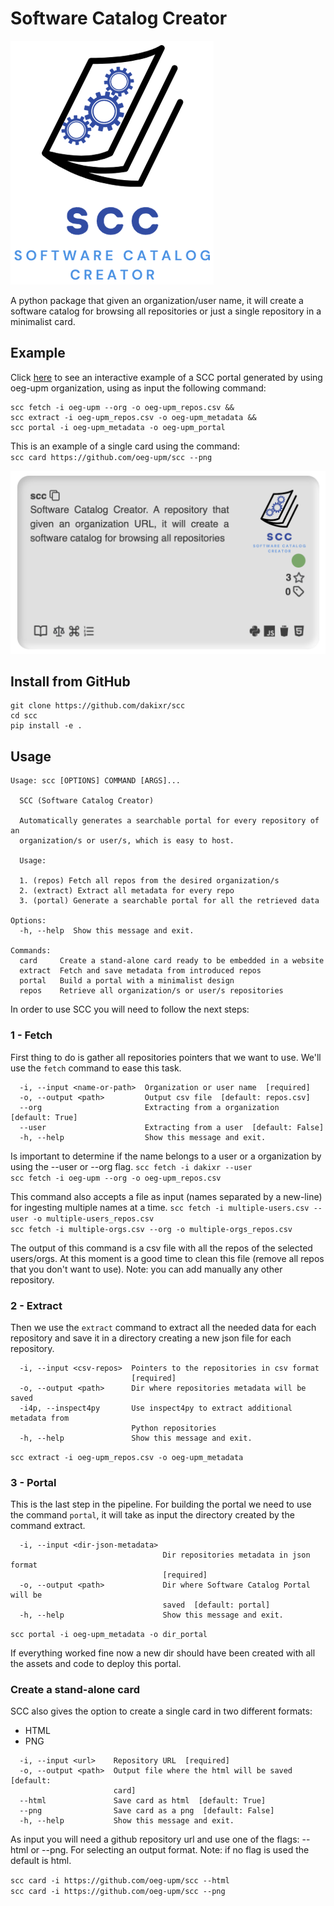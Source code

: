 
# Software Catalog Creator

![scc-logo](scc-logo.png)

A python package that given an organization/user name, it will create a software catalog for browsing all repositories or just a single repository in a minimalist card.

## Example

Click [here](https://dakixr.github.io/scc/example/index.html) to see an interactive example of a SCC portal generated by using oeg-upm organization, using as input the following command:

```text
scc fetch -i oeg-upm --org -o oeg-upm_repos.csv &&
scc extract -i oeg-upm_repos.csv -o oeg-upm_metadata &&
scc portal -i oeg-upm_metadata -o oeg-upm_portal
```

This is an example of a single card using the command:  
 `scc card https://github.com/oeg-upm/scc --png`  

![scc-card](scc-card.png)

## Install from GitHub

```text
git clone https://github.com/dakixr/scc
cd scc
pip install -e .
```

## Usage

```text
Usage: scc [OPTIONS] COMMAND [ARGS]...

  SCC (Software Catalog Creator)

  Automatically generates a searchable portal for every repository of an
  organization/s or user/s, which is easy to host.

  Usage:

  1. (repos) Fetch all repos from the desired organization/s
  2. (extract) Extract all metadata for every repo
  3. (portal) Generate a searchable portal for all the retrieved data

Options:
  -h, --help  Show this message and exit.

Commands:
  card     Create a stand-alone card ready to be embedded in a website
  extract  Fetch and save metadata from introduced repos
  portal   Build a portal with a minimalist design
  repos    Retrieve all organization/s or user/s repositories
```

In order to use SCC you will need to follow the next steps:  

### 1 - Fetch

First thing to do is gather all repositories pointers that we want to use. We'll use the `fetch` command to ease this task.

```text
  -i, --input <name-or-path>  Organization or user name  [required]
  -o, --output <path>         Output csv file  [default: repos.csv]
  --org                       Extracting from a organization  [default: True]
  --user                      Extracting from a user  [default: False]
  -h, --help                  Show this message and exit.
```

Is important to determine if the name belongs to a user or a organization by using the --user or --org flag.
`scc fetch -i dakixr --user`  
`scc fetch -i oeg-upm --org -o oeg-upm_repos.csv`  

This command also accepts a file as input (names separated by a new-line) for ingesting multiple names at a time.
`scc fetch -i multiple-users.csv --user -o multiple-users_repos.csv`  
`scc fetch -i multiple-orgs.csv --org -o multiple-orgs_repos.csv`  

The output of this command is a csv file with all the repos of the selected users/orgs.
At this moment is a good time to clean this file (remove all repos that you don't want to use).
Note: you can add manually any other repository.

### 2 - Extract

Then we use the `extract` command to extract all the needed data for each repository and save it in a directory creating a new json file for each repository.

```text
  -i, --input <csv-repos>  Pointers to the repositories in csv format
                           [required]
  -o, --output <path>      Dir where repositories metadata will be saved
  -i4p, --inspect4py       Use inspect4py to extract additional metadata from
                           Python repositories
  -h, --help               Show this message and exit.
```

`scc extract -i oeg-upm_repos.csv -o oeg-upm_metadata`

### 3 - Portal

This is the last step in the pipeline. For building the portal we need to use the command `portal`, it will take as input the directory created by the command extract.

```text
  -i, --input <dir-json-metadata>
                                  Dir repositories metadata in json format
                                  [required]
  -o, --output <path>             Dir where Software Catalog Portal will be
                                  saved  [default: portal]
  -h, --help                      Show this message and exit.
```

`scc portal -i oeg-upm_metadata -o dir_portal`

If everything worked fine now a new dir should have been created with all the assets and code to deploy this portal.

### Create a stand-alone card

SCC also gives the option to create a single card in two different formats:

* HTML
* PNG

```text
  -i, --input <url>    Repository URL  [required]
  -o, --output <path>  Output file where the html will be saved  [default:
                       card]
  --html               Save card as html  [default: True]
  --png                Save card as a png  [default: False]
  -h, --help           Show this message and exit.
```

As input you will need a github repository url and use one of the flags: --html or --png. For selecting an output format. Note: if no flag is used the default is html.

`scc card -i https://github.com/oeg-upm/scc --html`  
`scc card -i https://github.com/oeg-upm/scc --png`
